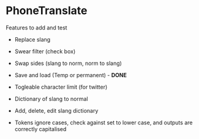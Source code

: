 # PhoneTranslate

Features to add and test

- Replace slang
- Swear filter (check box)
- Swap sides (slang to norm, norm to slang)

- Save and load (Temp or permanent) - **DONE**
- Togleable character limit (for twitter)

- Dictionary of slang to normal
- Add, delete, edit slang dictionary

- Tokens ignore cases, check against set to lower case, and outputs are correctly capitalised 
